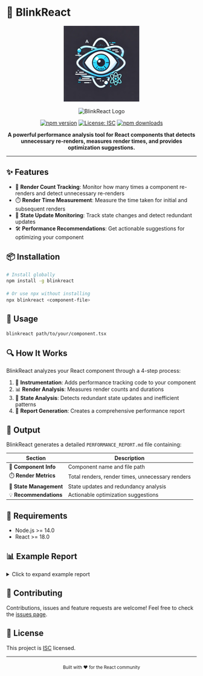 # 🚀 BlinkReact

<div align="center">
  
  <p align="center">
    <img src="./assets/blinkreact-logo.png" alt="BlinkReact Logo" width="200" height="200"/>
  </p>
  
  ![BlinkReact Logo](https://img.shields.io/badge/BlinkReact-Performance%20Analysis-blue?style=for-the-badge)
  
  [![npm version](https://img.shields.io/npm/v/blinkreact.svg)](https://www.npmjs.com/package/blinkreact)
  [![License: ISC](https://img.shields.io/badge/License-ISC-green.svg)](https://opensource.org/licenses/ISC)
  [![npm downloads](https://img.shields.io/npm/dm/blinkreact.svg)](https://www.npmjs.com/package/blinkreact)
  
  **A powerful performance analysis tool for React components that detects unnecessary re-renders, measures render times, and provides optimization suggestions.**
  
</div>

---

## ✨ Features

- 🔄 **Render Count Tracking**: Monitor how many times a component re-renders and detect unnecessary re-renders
- ⏱️ **Render Time Measurement**: Measure the time taken for initial and subsequent renders
- 🧠 **State Update Monitoring**: Track state changes and detect redundant updates
- 🛠️ **Performance Recommendations**: Get actionable suggestions for optimizing your component

## 📦 Installation

```bash
# Install globally
npm install -g blinkreact

# Or use npx without installing
npx blinkreact <component-file>
```

## 🚦 Usage

```bash
blinkreact path/to/your/component.tsx
```

## 🔍 How It Works

BlinkReact analyzes your React component through a 4-step process:

1. 🧪 **Instrumentation**: Adds performance tracking code to your component
2. 📊 **Render Analysis**: Measures render counts and durations
3. 🔄 **State Analysis**: Detects redundant state updates and inefficient patterns
4. 📝 **Report Generation**: Creates a comprehensive performance report

## 📄 Output

BlinkReact generates a detailed `PERFORMANCE_REPORT.md` file containing:

| Section | Description |
|---------|-------------|
| 📌 **Component Info** | Component name and file path |
| ⏱️ **Render Metrics** | Total renders, render times, unnecessary renders |
| 🧠 **State Management** | State updates and redundancy analysis |
| 💡 **Recommendations** | Actionable optimization suggestions |

## 🔧 Requirements

- Node.js >= 14.0
- React >= 18.0

## 📊 Example Report

<details>
<summary>Click to expand example report</summary>

```markdown
# BlinkReact Performance Report

## Component: `TodoList`

**File Path:** `src/components/TodoList.tsx`  
**Analysis Date:** 2023-05-15 10:30:45

## Render Performance

- **Total Renders:** 5
- **Average Render Time:** 3.45ms
- **Maximum Render Time:** 8.12ms
- **Unnecessary Renders:** 2

## State Management

- **Total State Updates:** 10
- **Redundant State Updates:** 2

## Performance Recommendations

- **Reduce Unnecessary Renders:** Consider using `React.memo()` to prevent re-renders when props haven't changed.
- **Optimize Render Performance:** The component has slow renders. Consider breaking it down into smaller components.
- **Reduce Redundant State Updates:** The component has redundant state updates. Consider using functional updates.
```
</details>

## 🤝 Contributing

Contributions, issues and feature requests are welcome! Feel free to check the [issues page](https://github.com/yourusername/blinkreact/issues).

## 📝 License

This project is [ISC](https://opensource.org/licenses/ISC) licensed.

---

<div align="center">
  <sub>Built with ❤️ for the React community</sub>
</div> 